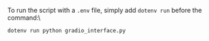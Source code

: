 To run the script with a `.env` file, simply add `dotenv run` before the command:\
```
dotenv run python gradio_interface.py
```